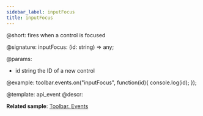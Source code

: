 ```yaml
---
sidebar_label: inputFocus
title: inputFocus
--- 
```


@short: fires when a control is focused

@signature: inputFocus: (id: string) => any;

@params:
- id		string			the ID of a new control

@example:
toolbar.events.on("inputFocus", function(id){
    console.log(id);
});

@template: api_event
@descr:

**Related sample**: [Toolbar. Events](https://snippet.dhtmlx.com/xvak1p5y)

